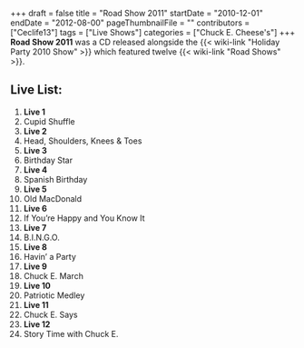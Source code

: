 +++
draft = false
title = "Road Show 2011"
startDate = "2010-12-01"
endDate = "2012-08-00"
pageThumbnailFile = ""
contributors = ["Ceclife13"]
tags = ["Live Shows"]
categories = ["Chuck E. Cheese's"]
+++
**Road Show 2011** was a CD released alongside the {{< wiki-link "Holiday Party 2010 Show" >}} which featured twelve {{< wiki-link "Road Shows" >}}. 

## Live List:

1. **Live 1**
1. Cupid Shuffle
2. **Live 2**
1. Head, Shoulders, Knees & Toes
3. **Live 3**
1. Birthday Star
4. **Live 4**
1. Spanish Birthday
5. **Live 5**
1. Old MacDonald
6. **Live 6**
1. If You’re Happy and You Know It
7. **Live 7**
1. B.I.N.G.O.
8. **Live 8**
1. Havin’ a Party
9. **Live 9**
1. Chuck E. March
10. **Live 10**
1. Patriotic Medley
11. **Live 11**
1. Chuck E. Says
12. **Live 12**
1. Story Time with Chuck E.
